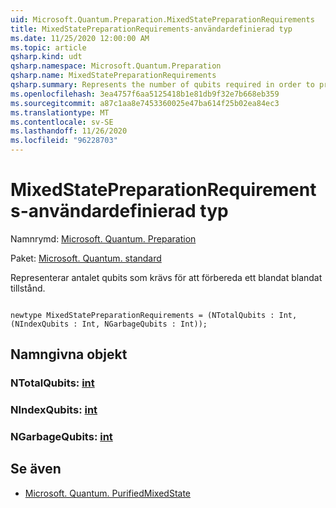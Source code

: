 ```yaml
---
uid: Microsoft.Quantum.Preparation.MixedStatePreparationRequirements
title: MixedStatePreparationRequirements-användardefinierad typ
ms.date: 11/25/2020 12:00:00 AM
ms.topic: article
qsharp.kind: udt
qsharp.namespace: Microsoft.Quantum.Preparation
qsharp.name: MixedStatePreparationRequirements
qsharp.summary: Represents the number of qubits required in order to prepare a given mixed state.
ms.openlocfilehash: 3ea4757f6aa5125418b1e81db9f32e7b668eb359
ms.sourcegitcommit: a87c1aa8e7453360025e47ba614f25b02ea84ec3
ms.translationtype: MT
ms.contentlocale: sv-SE
ms.lasthandoff: 11/26/2020
ms.locfileid: "96228703"
---
```

# <a name="mixedstatepreparationrequirements-user-defined-type"></a>MixedStatePreparationRequirements-användardefinierad typ

Namnrymd: [Microsoft. Quantum. Preparation](xref:Microsoft.Quantum.Preparation)

Paket: [Microsoft. Quantum. standard](https://nuget.org/packages/Microsoft.Quantum.Standard)


Representerar antalet qubits som krävs för att förbereda ett blandat blandat tillstånd.

```qsharp

newtype MixedStatePreparationRequirements = (NTotalQubits : Int, (NIndexQubits : Int, NGarbageQubits : Int));
```



## <a name="named-items"></a>Namngivna objekt

### <a name="ntotalqubits--int"></a>NTotalQubits: [int](xref:microsoft.quantum.lang-ref.int)


### <a name="nindexqubits--int"></a>NIndexQubits: [int](xref:microsoft.quantum.lang-ref.int)


### <a name="ngarbagequbits--int"></a>NGarbageQubits: [int](xref:microsoft.quantum.lang-ref.int)



## <a name="see-also"></a>Se även

- [Microsoft. Quantum. PurifiedMixedState](xref:Microsoft.Quantum.PurifiedMixedState)